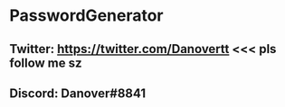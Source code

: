 # PasswordGenerator
## Twitter: https://twitter.com/Danovertt <<< pls follow me sz
## Discord: Danover#8841
